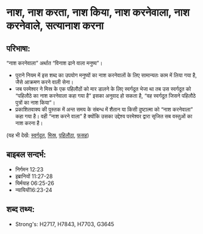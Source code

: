 # नाश, नाश करता, नाश किया, नाश करनेवाला, नाश करनेवाले, सत्यानाश करना #

## परिभाषा: ##

“नाश करनेवाला” अर्थात “विनाश ढाने वाला मनुष्य”।

* पुराने नियम में इस शब्द का उपयोग मनुष्यों का नाश करनेवालों के लिए सामान्यतः काम में लिया गया है, जैसे आक्रमण करने वाली सेना।
* जब परमेश्वर ने मिस्र के एक पहिलौठों को मार डालने के लिए स्वर्गदूत भेजा था तब उस स्वर्गदूत को “पहिलौठे का नाश करनेवाला कहा गया है” इसका अनुवाद हो सकता है, “वह स्वर्गदूत जिसने पहिलौठे पुत्रों का नाश किया”।
* प्रकाशितवाक्य की पुस्तक में अन्त समय के संबन्ध में शैतान या किसी दुष्टात्मा को “नाश करनेवाला” कहा गया है। वही “नाश करने वाला” है क्योंकि उसका उद्देश्य परमेश्वर द्वारा सृजित सब वस्तुओं का नाश करना है।

(यह भी देखें: [स्वर्गदूत](../angel.md), [मिस्र](../egypt.md), [पहिलौठा](../firstborn.md), [फसह](../passover.md))

## बाइबल सन्दर्भ: ##

* निर्गमन 12:23
* इब्रानियों 11:27-28
* यिर्मयाह 06:25-26
* न्यायियों16:23-24

## शब्द तथ्य: ##

* Strong's: H2717, H7843, H7703, G3645
